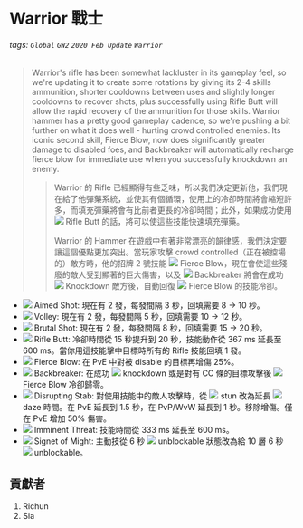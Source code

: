 # Warrior 戰士

###### tags: `Global` `GW2` `2020 Feb Update` `Warrior`

> Warrior's rifle has been somewhat lackluster in its gameplay feel, so we're updating it to create some rotations by giving its 2-4 skills ammunition, shorter cooldowns between uses and slightly longer cooldowns to recover shots, plus successfully using Rifle Butt will allow the rapid recovery of the ammunition for those skills. Warrior hammer has a pretty good gameplay cadence, so we're pushing a bit further on what it does well - hurting crowd controlled enemies. Its iconic second skill, Fierce Blow, now does significantly greater damage to disabled foes, and Backbreaker will automatically recharge fierce blow for immediate use when you successfully knockdown an enemy.
>> Warrior 的 Rifle 已經顯得有些乏味，所以我們決定更新他，我們現在給了他彈藥系統，並使其有個循環，使用上的冷卻時間將會縮短許多，而填充彈藥將會有比前者更長的冷卻時間；此外，如果成功使用 ![][rifle butt 20] Rifle Butt 的話，將可以使這些技能快速填充彈藥。
>> 
>> Warrior 的 Hammer 在遊戲中有著非常漂亮的韻律感，我們決定要讓這個優點更加突出。當玩家攻擊 crowd controlled（正在被控場的）敵方時，他的招牌 2 號技能 ![][fierce blow 20] Fierce Blow，現在會使這些殘廢的敵人受到顯著的巨大傷害，以及 ![][backbreaker 20] Backbreaker 將會在成功 ![][knockdown] Knockdown 敵方後，自動回復 ![][fierce blow 20] Fierce Blow 的技能冷卻。

* [![][aimed shot]][aimed shot wiki] Aimed Shot: 現在有 2 發，每發間隔 3 秒，回填需要 8 -> 10 秒。
* [![][volley]][volley wiki] Volley: 現在有 2 發，每發間隔 5 秒，回填需要 10 -> 12 秒。
* [![][brutal shot]][brutal shot wiki] Brutal Shot: 現在有 2 發，每發間隔 8 秒，回填需要 15 -> 20 秒。
* [![][rifle butt]][rifle butt wiki] Rifle Butt: 冷卻時間從 15 秒提升到 20 秒，技能動作從 367 ms 延長至 600 ms。當你用這技能擊中目標時所有的 Rifle 技能回填 1 發。
* [![][fierce blow]][fierce blow wiki] Fierce Blow: 在 PvE 中對被 disable 的目標再增傷 25%。
* [![][backbreaker]][backbreaker wiki] Backbreaker: 在成功 ![][knockdown] knockdown 或是對有 CC 條的目標攻擊後 ![][fierce blow 20] Fierce Blow 冷卻歸零。
* [![][disrupting stab]][disrupting stab wiki] Disrupting Stab: 對使用技能中的敵人攻擊時，從 ![][stun] stun 改為延長 ![][daze] daze 時間。在 PvE 延長到 1.5 秒，在 PvP/WvW 延長到 1 秒。移除增傷。僅在 PvE 增加 50% 傷害。
* [![][imminent threat]][imminent threat wiki] Imminent Threat: 技能時間從 333 ms 延長至 600 ms。
* [![][signet of might]][signet of might wiki] Signet of Might: 主動技從 6 秒 ![][unblockable] unblockable 狀態改為給 10 層 6 秒 ![][unblockable] unblockable。

## 貢獻者
1. Richun
2. Sia

[底下這些別動，上面才是正文]: https://wiki.guildwars2.com

[aegis]: https://wiki.guildwars2.com/images/thumb/e/e5/Aegis.png/20px-Aegis.png
[alarcity]: https://wiki.guildwars2.com/images/thumb/4/4c/Alacrity.png/20px-Alacrity.png
[fury]: https://wiki.guildwars2.com/images/thumb/4/46/Fury.png/20px-Fury.png
[might]: https://wiki.guildwars2.com/images/thumb/7/7c/Might.png/20px-Might.png
[protection]: https://wiki.guildwars2.com/images/thumb/6/6c/Protection.png/20px-Protection.png
[quickness]: https://wiki.guildwars2.com/images/thumb/b/b4/Quickness.png/20px-Quickness.png
[regeneration]: https://wiki.guildwars2.com/images/thumb/5/53/Regeneration.png/20px-Regeneration.png
[resistance]: https://wiki.guildwars2.com/images/thumb/4/4b/Resistance.png/20px-Resistance.png
[retaliation]: https://wiki.guildwars2.com/images/thumb/5/53/Retaliation.png/20px-Retaliation.png
[stability]: https://wiki.guildwars2.com/images/thumb/a/ae/Stability.png/20px-Stability.png
[swiftness]: https://wiki.guildwars2.com/images/thumb/a/af/Swiftness.png/20px-Swiftness.png
[vigor]: https://wiki.guildwars2.com/images/thumb/f/f4/Vigor.png/20px-Vigor.png
[bleeding]: https://wiki.guildwars2.com/images/thumb/3/33/Bleeding.png/20px-Bleeding.png
[burning]: https://wiki.guildwars2.com/images/thumb/4/45/Burning.png/20px-Burning.png
[confusion]: https://wiki.guildwars2.com/images/thumb/e/e6/Confusion.png/20px-Confusion.png
[poisoned]: https://wiki.guildwars2.com/images/thumb/1/11/Poisoned.png/20px-Poisoned.png
[torment]: https://wiki.guildwars2.com/images/thumb/0/08/Torment.png/20px-Torment.png
[blinded]: https://wiki.guildwars2.com/images/thumb/3/33/Blinded.png/20px-Blinded.png
[chilled]: https://wiki.guildwars2.com/images/thumb/a/a6/Chilled.png/20px-Chilled.png
[crippled]: https://wiki.guildwars2.com/images/thumb/f/fb/Crippled.png/20px-Crippled.png
[fear]: https://wiki.guildwars2.com/images/thumb/e/e6/Fear.png/20px-Fear.png
[immobile]: https://wiki.guildwars2.com/images/thumb/3/32/Immobile.png/20px-Immobile.png
[slow]: https://wiki.guildwars2.com/images/thumb/f/f5/Slow.png/20px-Slow.png
[taunt]: https://wiki.guildwars2.com/images/thumb/c/cc/Taunt.png/20px-Taunt.png
[weakness]: https://wiki.guildwars2.com/images/thumb/f/f9/Weakness.png/20px-Weakness.png
[vulnerability]: https://wiki.guildwars2.com/images/thumb/a/af/Vulnerability.png/20px-Vulnerability.png
[stealth]: https://wiki.guildwars2.com/images/thumb/1/19/Stealth.png/20px-Stealth.png
[revealed]: https://wiki.guildwars2.com/images/thumb/d/db/Revealed.png/20px-Revealed.png
[daze]: https://wiki.guildwars2.com/images/thumb/7/79/Daze.png/20px-Daze.png
[stun]: https://wiki.guildwars2.com/images/thumb/9/97/Stun.png/20px-Stun.png
[knockdown]: https://wiki.guildwars2.com/images/thumb/3/36/Knockdown.png/20px-Knockdown.png
[pull]: https://wiki.guildwars2.com/images/thumb/a/a4/Radius.png/20px-Radius.png
[knockback]: https://wiki.guildwars2.com/images/thumb/c/ca/Knockback.png/20px-Knockback.png
[launch]: https://wiki.guildwars2.com/images/thumb/6/68/Launch.png/20px-Launch.png
[float]: https://wiki.guildwars2.com/images/thumb/c/c8/Float.png/20px-Float.png
[sink]: https://wiki.guildwars2.com/images/thumb/6/66/Sink.png/20px-Sink.png
[superspeed]: https://wiki.guildwars2.com/images/thumb/1/1a/Super_Speed.png/20px-Super_Speed.png
[breakstun]: https://wiki.guildwars2.com/images/thumb/7/7a/Breaks_stun.png/20px-Breaks_stun.png
[barrier]: https://wiki.guildwars2.com/images/thumb/c/cc/Barrier.png/20px-Barrier.png
[chaos aura]: https://wiki.guildwars2.com/images/thumb/1/1b/Chaos_Armor.png/20px-Chaos_Armor.png
[dark aura]: https://wiki.guildwars2.com/images/thumb/e/ef/Dark_Aura.png/20px-Dark_Aura.png
[fire aura]: https://wiki.guildwars2.com/images/thumb/1/18/Fire_Shield.png/20px-Fire_Shield.png
[frost aura]: https://wiki.guildwars2.com/images/thumb/6/68/Frost_Aura.png/20px-Frost_Aura.png
[light aura]: https://wiki.guildwars2.com/images/thumb/5/5a/Light_Aura.png/20px-Light_Aura.png
[magnetic aura]: https://wiki.guildwars2.com/images/thumb/5/5a/Magnetic_Aura.png/20px-Magnetic_Aura.png
[shocking aura]: https://wiki.guildwars2.com/images/thumb/3/31/Shocking_Aura.png/20px-Shocking_Aura.png

[aimed shot]: https://wiki.guildwars2.com/images/thumb/8/86/Aimed_Shot.png/32px-Aimed_Shot.png
[volley]: https://wiki.guildwars2.com/images/thumb/5/5d/Volley.png/32px-Volley.png
[brutal shot]: https://wiki.guildwars2.com/images/thumb/f/ff/Brutal_Shot.png/32px-Brutal_Shot.png
[rifle butt]: https://wiki.guildwars2.com/images/thumb/2/2e/Rifle_Butt.png/32px-Rifle_Butt.png
[rifle butt 20]: https://wiki.guildwars2.com/images/thumb/2/2e/Rifle_Butt.png/20px-Rifle_Butt.png
[fierce blow]: https://wiki.guildwars2.com/images/thumb/6/66/Fierce_Blow.png/32px-Fierce_Blow.png
[fierce blow 20]: https://wiki.guildwars2.com/images/thumb/6/66/Fierce_Blow.png/20px-Fierce_Blow.png
[backbreaker]: https://wiki.guildwars2.com/images/thumb/d/d1/Backbreaker.png/32px-Backbreaker.png
[backbreaker 20]: https://wiki.guildwars2.com/images/thumb/d/d1/Backbreaker.png/20px-Backbreaker.png
[disrupting stab]: https://wiki.guildwars2.com/images/thumb/7/77/Disrupting_Stab.png/32px-Disrupting_Stab.png
[imminent threat]: https://wiki.guildwars2.com/images/thumb/0/06/Imminent_Threat.png/32px-Imminent_Threat.png
[signet of might]: https://wiki.guildwars2.com/images/thumb/4/40/Signet_of_Might.png/32px-Signet_of_Might.png
[unblockable]: https://wiki.guildwars2.com/images/thumb/f/f0/Unblockable_%28effect%29.png/20px-Unblockable_%28effect%29.png

[aimed shot wiki]: https://wiki.guildwars2.com/wiki/Aimed_Shot
[volley wiki]: https://wiki.guildwars2.com/wiki/Volley
[brutal shot wiki]: https://wiki.guildwars2.com/wiki/Brutal_Shot
[rifle butt wiki]: https://wiki.guildwars2.com/wiki/Rifle_Butt
[fierce blow wiki]: https://wiki.guildwars2.com/wiki/Fierce_Blow
[backbreaker wiki]: https://wiki.guildwars2.com/wiki/Backbreaker
[disrupting stab wiki]: https://wiki.guildwars2.com/wiki/Disrupting_Stab
[imminent threat wiki]: https://wiki.guildwars2.com/wiki/Imminent_Threat
[signet of might wiki]: https://wiki.guildwars2.com/wiki/Signet_of_Might

